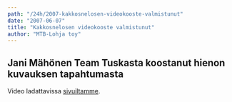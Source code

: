 ```yaml
---
path: "/24h/2007-kakkosnelosen-videokooste-valmistunut"
date: "2007-06-07"
title: "Kakkosnelosen videokooste valmistunut"
author: "MTB-Lohja toy"
---
```

## Jani Mähönen Team Tuskasta koostanut hienon kuvauksen tapahtumasta

Video ladattavissa [sivuiltamme](/vid/kakkosnelonen-2007.avi).